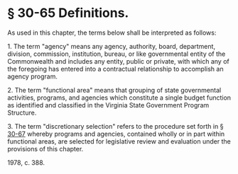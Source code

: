 # § 30-65 Definitions.

<p>As used in this chapter, the terms below shall be interpreted as follows:</p><p>1. The term "agency" means any agency, authority, board, department, division, commission, institution, bureau, or like governmental entity of the Commonwealth and includes any entity, public or private, with which any of the foregoing has entered into a contractual relationship to accomplish an agency program.</p><p>2. The term "functional area" means that grouping of state governmental activities, programs, and agencies which constitute a single budget function as identified and classified in the Virginia State Government Program Structure.</p><p>3. The term "discretionary selection" refers to the procedure set forth in § <a href='http://law.lis.virginia.gov/vacode/30-67/'>30-67</a> whereby programs and agencies, contained wholly or in part within functional areas, are selected for legislative review and evaluation under the provisions of this chapter.</p><p>1978, c. 388.</p>